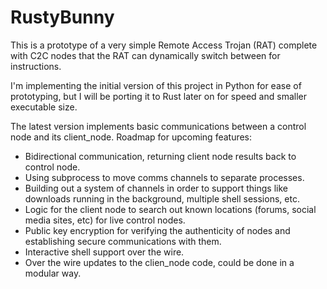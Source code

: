 # RustyBunny

This is a prototype of a very simple Remote Access Trojan (RAT) complete with C2C nodes that the RAT can dynamically switch between for instructions.

I'm implementing the initial version of this project in Python for ease of prototyping, but I will be porting it to Rust later on for speed and smaller executable size.

The latest version implements basic communications between a control node and its client_node. Roadmap for upcoming features:
- Bidirectional communication, returning client node results back to control node.
- Using subprocess to move comms channels to separate processes.
- Building out a system of channels in order to support things like downloads running in the background, multiple shell sessions, etc.
- Logic for the client node to search out known locations (forums, social media sites, etc) for live control nodes.
- Public key encryption for verifying the authenticity of nodes and establishing secure communications with them.
- Interactive shell support over the wire.
- Over the wire updates to the clien_node code, could be done in a modular way.
